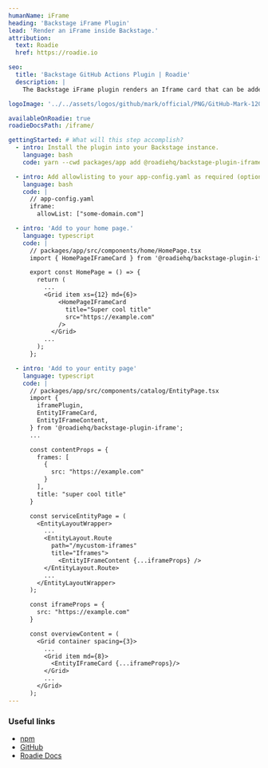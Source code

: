 ```yaml
---
humanName: iFrame
heading: 'Backstage iFrame Plugin'
lead: 'Render an iFrame inside Backstage.'
attribution:
  text: Roadie
  href: https://roadie.io

seo:
  title: 'Backstage GitHub Actions Plugin | Roadie'
  description: |
    The Backstage iFrame plugin renders an Iframe card that can be added to a component/homepage.

logoImage: '../../assets/logos/github/mark/official/PNG/GitHub-Mark-120px-plus.webp'

availableOnRoadie: true
roadieDocsPath: /iframe/

gettingStarted: # What will this step accomplish?
  - intro: Install the plugin into your Backstage instance.
    language: bash
    code: yarn --cwd packages/app add @roadiehq/backstage-plugin-iframe

  - intro: Add allowlisting to your app-config.yaml as required (optional).
    language: bash
    code: |
      // app-config.yaml
      iframe:
        allowList: ["some-domain.com"]

  - intro: 'Add to your home page.'
    language: typescript
    code: |
      // packages/app/src/components/home/HomePage.tsx
      import { HomePageIFrameCard } from '@roadiehq/backstage-plugin-iframe';

      export const HomePage = () => {
        return (
          ...
          <Grid item xs={12} md={6}>
              <HomePageIFrameCard
                title="Super cool title"
                src="https://example.com"
              />
            </Grid>
          ...
        );
      };

  - intro: 'Add to your entity page'
    language: typescript
    code: |
      // packages/app/src/components/catalog/EntityPage.tsx
      import {
        iframePlugin,
        EntityIFrameCard,
        EntityIFrameContent,
      } from '@roadiehq/backstage-plugin-iframe';
      ...

      const contentProps = {
        frames: [
          {
            src: "https://example.com"
          }
        ],
        title: "super cool title"
      }

      const serviceEntityPage = (
        <EntityLayoutWrapper>
          ...
          <EntityLayout.Route
            path="/mycustom-iframes"
            title="Iframes">
              <EntityIFrameContent {...iframeProps} />
          </EntityLayout.Route>
          ...
        </EntityLayoutWrapper>
      );

      const iframeProps = {
        src: "https://example.com"
      }

      const overviewContent = (
        <Grid container spacing={3}>
          ...
          <Grid item md={8}>
            <EntityIFrameCard {...iframeProps}/>
          </Grid>
          ...
        </Grid>
      );
---
```


### Useful links

- [npm](https://www.npmjs.com/package/@roadiehq/backstage-plugin-iframe)
- [GitHub](https://github.com/RoadieHQ/roadie-backstage-plugins/tree/main/plugins/frontend/backstage-plugin-iframe)
- [Roadie Docs](https://roadie.io/docs/integrations/iframe/)

